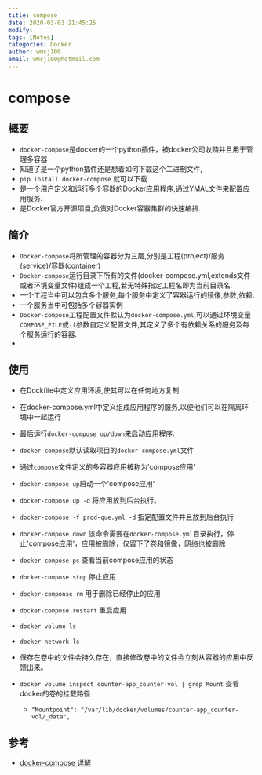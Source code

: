 ```yaml
---
title: compose
date: 2020-03-03 21:45:25
modify: 
tags: [Notes]
categories: Docker
author: wmsj100
email: wmsj100@hotmail.com
---
```


# compose

## 概要

- `docker-compose`是docker的一个python插件，被docker公司收购并且用于管理多容器
- 知道了是一个python插件还是想着如何下载这个二进制文件,
- `pip install docker-compose` 就可以下载
- 是一个用户定义和运行多个容器的Docker应用程序,通过YMAL文件来配置应用服务.
- 是Docker官方开源项目,负责对Docker容器集群的快速编排.

## 简介

- `Docker-compose`将所管理的容器分为三层,分别是工程(project)/服务(service)/容器(container)
- `Docker-compose`运行目录下所有的文件(docker-compose.yml,extends文件或者环境变量文件)组成一个工程,若无特殊指定工程名即为当前目录名.
- 一个工程当中可以包含多个服务,每个服务中定义了容器运行的镜像,参数,依赖.
- 一个服务当中可包括多个容器实例
- `Docker-compose`工程配置文件默认为`docker-compose.yml`,可以通过环境变量`COMPOSE_FILE`或`-f`参数自定义配置文件,其定义了多个有依赖关系的服务及每个服务运行的容器.
- 

## 使用

- 在Dockfile中定义应用环境,使其可以在任何地方复制
- 在docker-compose.yml中定义组成应用程序的服务,以便他们可以在隔离环境中一起运行
- 最后运行`docker-compose up/down`来启动应用程序.

- `docker-compose`默认读取项目的`docker-compose.yml`文件
- 通过`compose`文件定义的多容器应用被称为'compose应用'
- `docker-compose up`启动一个'compose应用'
- `docker-compose up -d` 将应用放到后台执行。
- `docker-compose -f prod-que.yml -d` 指定配置文件并且放到后台执行
- `docker-compose down` 该命令需要在`docker-compose.yml`目录执行，停止'compose应用'，应用被删除，仅留下了卷和镜像，网络也被删除
- `docker-compose ps` 查看当前compose应用的状态
- `docker-compose stop` 停止应用
- `docker-componse rm` 用于删除已经停止的应用
- `docker-compose restart` 重启应用
- `docker volume ls`
- `docker network ls`
- 保存在卷中的文件会持久存在，直接修改卷中的文件会立刻从容器的应用中反馈出来。
- `docker volume inspect counter-app_counter-vol | grep Mount` 查看docker的卷的挂载路径
	- `"Mountpoint": "/var/lib/docker/volumes/counter-app_counter-vol/_data",`

## 参考

- [docker-compose 详解](https://www.cnblogs.com/minseo/p/11548177.html)
